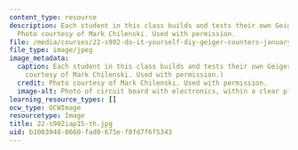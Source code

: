 ```yaml
---
content_type: resource
description: Each student in this class builds and tests their own Geiger counter.
  Photo courtesy of Mark Chilenski. Used with permission.
file: /media/courses/22-s902-do-it-yourself-diy-geiger-counters-january-iap-2015/b10039480660fad0675ef8fd7f6f5343_22-s902iap15-th.jpg
file_type: image/jpeg
image_metadata:
  caption: Each student in this class builds and tests their own Geiger counter. (Photo
    courtesy of Mark Chilenski. Used with permission.)
  credit: Photo courtesy of Mark Chilenski. Used with permission.
  image-alt: Photo of circuit board with electronics, within a clear plastic box.
learning_resource_types: []
ocw_type: OCWImage
resourcetype: Image
title: 22-s902iap15-th.jpg
uid: b1003948-0660-fad0-675e-f8fd7f6f5343
---
```

